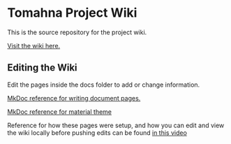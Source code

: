 # Tomahna Project Wiki

This is the source repository for the project wiki.

[Visit the wiki here.](https://tomahnaproject.github.io/tomahna-project-wiki/)

## Editing the Wiki
Edit the pages inside the docs folder to add or change information.

[MkDoc reference for writing document pages.](https://www.mkdocs.org/user-guide/writing-your-docs/)

[MkDoc reference for material theme](https://squidfunk.github.io/mkdocs-material/reference/code-blocks/)

Reference for how these pages were setup, and how you can edit and view the wiki locally before pushing edits can be found [in this video](https://www.youtube.com/watch?v=Q-YA_dA8C20)
